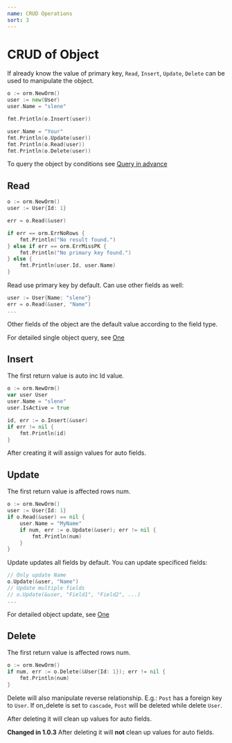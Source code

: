 ```yaml
---
name: CRUD Operations
sort: 3
---
```


# CRUD of Object

If already know the value of primary key, `Read`, `Insert`, `Update`, `Delete` can be used to manipulate the object.

```go
o := orm.NewOrm()
user := new(User)
user.Name = "slene"

fmt.Println(o.Insert(user))

user.Name = "Your"
fmt.Println(o.Update(user))
fmt.Println(o.Read(user))
fmt.Println(o.Delete(user))
```

To query the object by conditions see [Query in advance](query.md#all)

## Read

```go
o := orm.NewOrm()
user := User{Id: 1}

err = o.Read(&user)

if err == orm.ErrNoRows {
	fmt.Println("No result found.")
} else if err == orm.ErrMissPK {
	fmt.Println("No primary key found.")
} else {
	fmt.Println(user.Id, user.Name)
}
```

Read use primary key by default. Can use other fields as well:

```go
user := User{Name: "slene"}
err = o.Read(&user, "Name")
...
```
Other fields of the object are the default value according to the field type.

For detailed single object query, see [One](query.md#one)

## Insert

The first return value is auto inc Id value.

```go
o := orm.NewOrm()
var user User
user.Name = "slene"
user.IsActive = true

id, err := o.Insert(&user)
if err != nil {
	fmt.Println(id)
}
```

After creating it will assign values for auto fields.

## Update

The first return value is affected rows num.

```go
o := orm.NewOrm()
user := User{Id: 1}
if o.Read(&user) == nil {
	user.Name = "MyName"
	if num, err := o.Update(&user); err != nil {
		fmt.Println(num)
	}
}
```

Update updates all fields by default. You can update specificed fields:

```go
// Only update Name
o.Update(&user, "Name")
// Update multiple fields
// o.Update(&user, "Field1", "Field2", ...)
...
```

For detailed object update, see [One](query.md#one)

## Delete

The first return value is affected rows num.

```go
o := orm.NewOrm()
if num, err := o.Delete(&User{Id: 1}); err != nil {
	fmt.Println(num)
}
```

Delete will also manipulate reverse relationship. E.g.: `Post` has a foreign key to `User`. If on_delete is set to `cascade`, `Post` will be deleted while delete `User`.

After deleting it will clean up values for auto fields.

**Changed in 1.0.3** After deleting it will **not** clean up values for auto fields.
